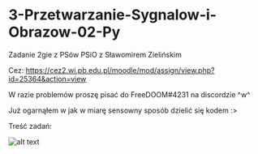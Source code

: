 # 3-Przetwarzanie-Sygnalow-i-Obrazow-02-Py
Zadanie 2gie z PSów PSiO z Sławomirem Zielińskim

Cez: https://cez2.wi.pb.edu.pl/moodle/mod/assign/view.php?id=25364&action=view

W razie problemów proszę pisać do FreeDOOM#4231 na discordzie ^w^

Już ogarnąłem w jak w miarę sensowny sposób dzielić się kodem :>

Treść zadań:

![alt text](Screen%20tre%C5%9Bci%20zada%C5%84.PNG?raw=true)
